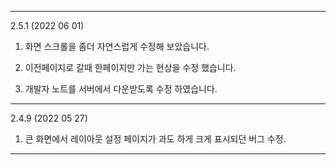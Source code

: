
---
2.5.1 (2022 06 01)

1. 화면 스크롤을 좀더 자연스럽게 수정해 보았습니다. 

2. 이전페이지로 갈때 한페이지만 가는 현상을 수정 했습니다. 

3. 개발자 노트를 서버에서 다운받도록 수정 하였습니다. 


---
2.4.9 (2022 05 27)

1. 큰 화면에서 레이아웃 설정 페이지가 과도 하게 크게 표시되던 버그 수정. 

---

